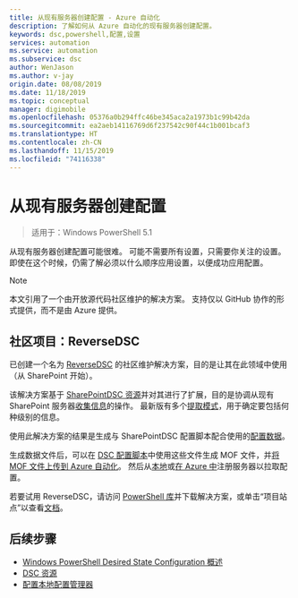 ```yaml
---
title: 从现有服务器创建配置 - Azure 自动化
description: 了解如何从 Azure 自动化的现有服务器创建配置。
keywords: dsc,powershell,配置,设置
services: automation
ms.service: automation
ms.subservice: dsc
author: WenJason
ms.author: v-jay
origin.date: 08/08/2019
ms.date: 11/18/2019
ms.topic: conceptual
manager: digimobile
ms.openlocfilehash: 05376a0b294ffc46be345aca2a1973b1c99b42da
ms.sourcegitcommit: ea2aeb14116769d6f237542c90f44c1b001bcaf3
ms.translationtype: HT
ms.contentlocale: zh-CN
ms.lasthandoff: 11/15/2019
ms.locfileid: "74116338"
---
```

# <a name="create-configurations-from-existing-servers"></a>从现有服务器创建配置

> 适用于：Windows PowerShell 5.1

从现有服务器创建配置可能很难。
可能不需要所有设置，只需要你关注的设置。 
即使在这个时候，仍需了解必须以什么顺序应用设置，以便成功应用配置。

> [!NOTE]
> 本文引用了一个由开放源代码社区维护的解决方案。
> 支持仅以 GitHub 协作的形式提供，而不是由 Azure 提供。

## <a name="community-project-reversedsc"></a>社区项目：ReverseDSC

已创建一个名为 [ReverseDSC](https://github.com/microsoft/reversedsc) 的社区维护解决方案，目的是让其在此领域中使用（从 SharePoint 开始）。

该解决方案基于 [SharePointDSC 资源](https://github.com/powershell/sharepointdsc)并对其进行了扩展，目的是协调从现有 SharePoint 服务器[收集信息](https://github.com/Microsoft/sharepointDSC.reverse#how-to-use)的操作。
最新版有多个[提取模式](https://github.com/Microsoft/SharePointDSC.Reverse/wiki/Extraction-Modes)，用于确定要包括何种级别的信息。

使用此解决方案的结果是生成与 SharePointDSC 配置脚本配合使用的[配置数据](https://github.com/Microsoft/sharepointDSC.reverse#configuration-data)。

生成数据文件后，可以在 [DSC 配置脚本](https://docs.microsoft.com/powershell/dsc/overview/overview)中使用这些文件生成 MOF 文件，并[将 MOF 文件上传到 Azure 自动化](/automation/tutorial-configure-servers-desired-state#create-and-upload-a-configuration-to-azure-automation)。
然后从[本地](/automation/automation-dsc-onboarding#physicalvirtual-windows-machines-on-premises-or-in-a-cloud-other-than-azure)或[在 Azure 中](/automation/automation-dsc-onboarding#azure-virtual-machines)注册服务器以拉取配置。

若要试用 ReverseDSC，请访问 [PowerShell 库](https://www.powershellgallery.com/packages/ReverseDSC/)并下载解决方案，或单击“项目站点”以查看[文档](https://github.com/Microsoft/sharepointDSC.reverse)。

## <a name="next-steps"></a>后续步骤

- [Windows PowerShell Desired State Configuration 概述](https://docs.microsoft.com/powershell/dsc/overview/overview)
- [DSC 资源](https://docs.microsoft.com/powershell/dsc/resources/resources)
- [配置本地配置管理器](https://docs.microsoft.com/powershell/dsc/managing-nodes/metaconfig)
